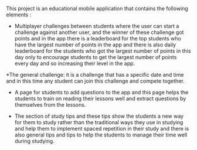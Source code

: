 This project is an educational mobile application that contains the following elements : 

* Multiplayer challenges between students where the user can start a challenge against another user, and the winner of these challenge got points and in the app there is a leaderboard for the top students who have the largest number of points in the app and there is also daily leaderboard for the students who got the largest number of points in this day only to encourage students to get the largest number of points every day and so increasing their level in the app.

*The general challenge: it is a challenge that has a specific date and time and in this time any student can join this challenge and compete together.

* A page for students to add questions to the app and this page helps the students to train on reading their lessons well and extract questions by themselves from the lessons.

* The section of study tips and these tips show the students a new way for them to study rather than the traditional ways they use in studying and help them to implement spaced repetition in their study and there is also general tips and tips to help the students to manage their time well during studying. 
